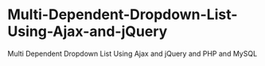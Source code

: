 # Multi-Dependent-Dropdown-List-Using-Ajax-and-jQuery
Multi Dependent Dropdown List Using Ajax and jQuery and PHP and MySQL
